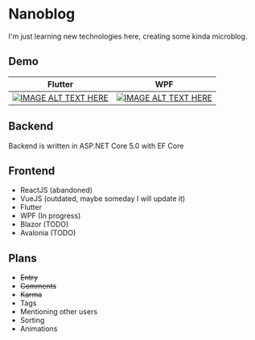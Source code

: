 # Nanoblog

I'm just learning new technologies here, creating some kinda microblog.

## Demo

Flutter                                  | WPF
:---------------------------------------:|:---------------------------------------:
[![IMAGE ALT TEXT HERE](https://img.youtube.com/vi/GnxSof7RKKY/1.jpg)](https://www.youtube.com/watch?v=GnxSof7RKKY) | [![IMAGE ALT TEXT HERE](https://img.youtube.com/vi/JfUDPlhLytU/1.jpg)](https://www.youtube.com/watch?v=JfUDPlhLytU)

## Backend

Backend is written in ASP.NET Core 5.0 with EF Core

## Frontend

- ReactJS (abandoned)
- VueJS (outdated, maybe someday I will update it)
- Flutter
- WPF (In progress)
- Blazor (TODO)
- Avalonia (TODO)

## Plans

- ~~Entry~~
- ~~Comments~~
- ~~Karma~~
- Tags
- Mentioning other users
- Sorting
- Animations
